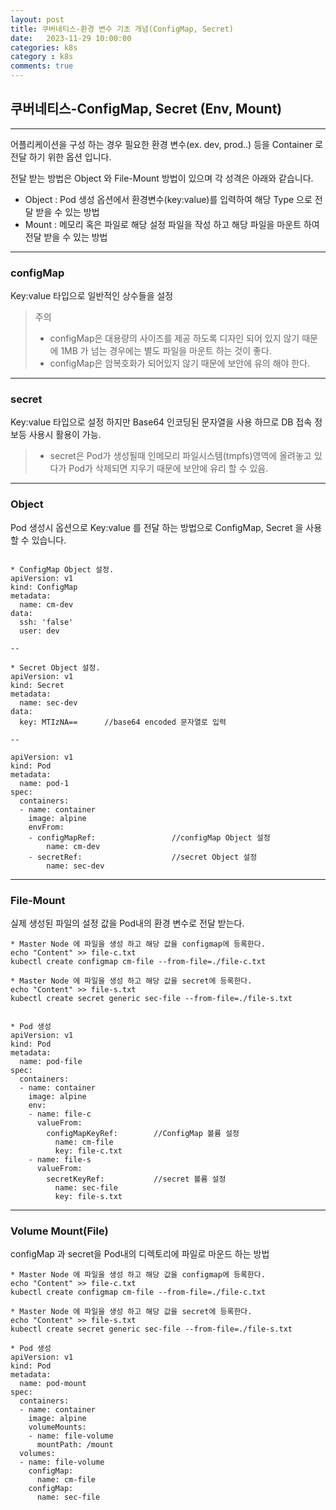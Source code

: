 ```yaml
---
layout: post
title: 쿠버네티스-환경 변수 기초 개념(ConfigMap, Secret)
date:   2023-11-29 10:00:00
categories: k8s
category : k8s
comments: true 
---
```


## 쿠버네티스-ConfigMap, Secret (Env, Mount)

---

어플리케이션을 구성 하는 경우 필요한 환경 변수(ex. dev, prod..) 등을 Container 로 전달 하기 위한 옵션 입니다.  

전달 받는 방법은 Object 와 File-Mount 방법이 있으며 각 성격은 아래와 같습니다.

* Object : Pod 생성 옵션에서 환경변수(key:value)를 입력하여 해당 Type 으로 전달 받을 수 있는 방법  
* Mount : 메모리 혹은 파일로 해당 설정 파일을 작성 하고 해당 파일을 마운트 하여 전달 받을 수 있는 방법

---
### configMap 

Key:value 타입으로 일반적인 상수들을 설정

> 주의 
>* configMap은 대용량의 사이즈를 제공 하도록 디자인 되어 있지 않기 때문에 1MB 가 넘는 경우에는 별도 파일을 마운트 하는 것이 좋다.  
>* configMap은 암복호화가 되어있지 않기 때문에 보안에 유의 해야 한다.

---
### secret 

Key:value 타입으로 설정 하지만 Base64 인코딩된 문자열을 사용 하므로 DB 접속 정보등 사용시 활용이 가능.

> * secret은 Pod가 생성될때 인메모리 파일시스템(tmpfs)영역에 올려놓고 있다가 Pod가 삭제되면 지우기 때문에 보안에 유리 할 수 있음.

---
### Object

Pod 생성시 옵션으로 Key:value 를 전달 하는 방법으로 ConfigMap, Secret 을 사용 할 수 있습니다.

```text

* ConfigMap Object 설정.
apiVersion: v1
kind: ConfigMap
metadata:
  name: cm-dev
data:
  ssh: 'false'
  user: dev
  
--

* Secret Object 설정.
apiVersion: v1
kind: Secret
metadata:
  name: sec-dev
data:
  key: MTIzNA==      //base64 encoded 문자열로 입력
  
--

apiVersion: v1
kind: Pod
metadata:
  name: pod-1
spec:
  containers:
  - name: container
    image: alpine
    envFrom:
    - configMapRef:                 //configMap Object 설정
        name: cm-dev
    - secretRef:                    //secret Object 설정
        name: sec-dev

```

---
### File-Mount

실제 생성된 파일의 설정 값을 Pod내의 환경 변수로 전달 받는다.

```text
* Master Node 에 파일을 생성 하고 해당 값을 configmap에 등록한다.
echo "Content" >> file-c.txt
kubectl create configmap cm-file --from-file=./file-c.txt

* Master Node 에 파일을 생성 하고 해당 값을 secret에 등록한다.
echo "Content" >> file-s.txt
kubectl create secret generic sec-file --from-file=./file-s.txt


* Pod 생성
apiVersion: v1
kind: Pod
metadata:
  name: pod-file
spec:
  containers:
  - name: container
    image: alpine
    env:
    - name: file-c
      valueFrom:
        configMapKeyRef:        //ConfigMap 볼륨 설정
          name: cm-file
          key: file-c.txt
    - name: file-s
      valueFrom:
        secretKeyRef:           //secret 볼륨 설정
          name: sec-file
          key: file-s.txt

```

---
### Volume Mount(File)

configMap 과 secret을 Pod내의 디렉토리에 파일로 마운드 하는 방법

```text
* Master Node 에 파일을 생성 하고 해당 값을 configmap에 등록한다.
echo "Content" >> file-c.txt
kubectl create configmap cm-file --from-file=./file-c.txt

* Master Node 에 파일을 생성 하고 해당 값을 secret에 등록한다.
echo "Content" >> file-s.txt
kubectl create secret generic sec-file --from-file=./file-s.txt

* Pod 생성
apiVersion: v1
kind: Pod
metadata:
  name: pod-mount
spec:
  containers:
  - name: container
    image: alpine
    volumeMounts:
    - name: file-volume
      mountPath: /mount
  volumes:
  - name: file-volume
    configMap:
      name: cm-file
    configMap:
      name: sec-file
```